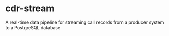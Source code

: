 # cdr-stream
A real-time data pipeline for streaming call records from a producer system to a PostgreSQL database
